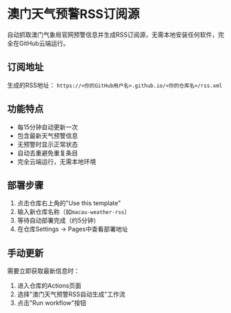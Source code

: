 # 澳门天气预警RSS订阅源

自动抓取澳门气象局官网预警信息并生成RSS订阅源，无需本地安装任何软件，完全在GitHub云端运行。

## 订阅地址
生成的RSS地址：
`https://<你的GitHub用户名>.github.io/<你的仓库名>/rss.xml`

## 功能特点
- 每15分钟自动更新一次
- 包含最新天气预警信息
- 无预警时显示正常状态
- 自动去重避免重复条目
- 完全云端运行，无需本地环境

## 部署步骤
1. 点击仓库右上角的"Use this template"
2. 输入新仓库名称（如`macau-weather-rss`）
3. 等待自动部署完成（约5分钟）
4. 在仓库Settings → Pages中查看部署地址

## 手动更新
需要立即获取最新信息时：
1. 进入仓库的Actions页面
2. 选择"澳门天气预警RSS自动生成"工作流
3. 点击"Run workflow"按钮
    